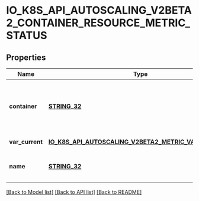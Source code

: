 # IO_K8S_API_AUTOSCALING_V2BETA2_CONTAINER_RESOURCE_METRIC_STATUS

## Properties
Name | Type | Description | Notes
------------ | ------------- | ------------- | -------------
**container** | [**STRING_32**](STRING_32.md) | Container is the name of the container in the pods of the scaling target | [default to null]
**var_current** | [**IO_K8S_API_AUTOSCALING_V2BETA2_METRIC_VALUE_STATUS**](io.k8s.api.autoscaling.v2beta2.MetricValueStatus.md) |  | [default to null]
**name** | [**STRING_32**](STRING_32.md) | Name is the name of the resource in question. | [default to null]

[[Back to Model list]](../README.md#documentation-for-models) [[Back to API list]](../README.md#documentation-for-api-endpoints) [[Back to README]](../README.md)


